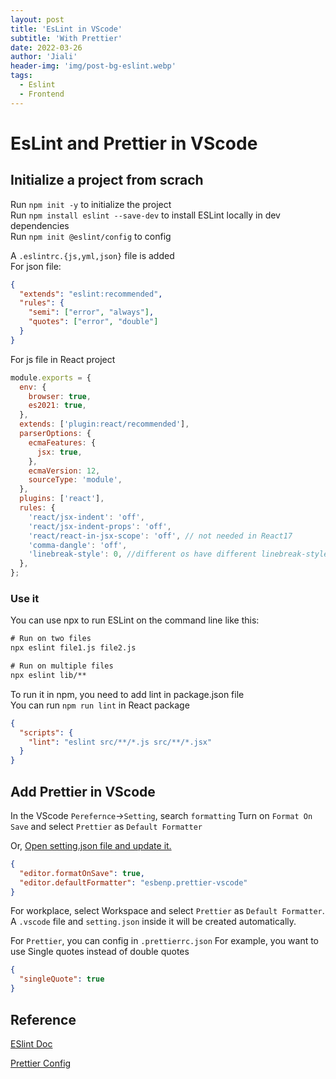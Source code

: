 ```yaml
---
layout: post
title: 'EsLint in VScode'
subtitle: 'With Prettier'
date: 2022-03-26
author: 'Jiali'
header-img: 'img/post-bg-eslint.webp'
tags:
  - Eslint
  - Frontend
---
```


# EsLint and Prettier in VScode

## Initialize a project from scrach

Run `npm init -y` to initialize the project  
Run `npm install eslint --save-dev` to install ESLint locally in dev dependencies  
Run `npm init @eslint/config` to config

A `.eslintrc.{js,yml,json}` file is added  
For json file:

```json
{
  "extends": "eslint:recommended",
  "rules": {
    "semi": ["error", "always"],
    "quotes": ["error", "double"]
  }
}
```

For js file in React project

```javascript
module.exports = {
  env: {
    browser: true,
    es2021: true,
  },
  extends: ['plugin:react/recommended'],
  parserOptions: {
    ecmaFeatures: {
      jsx: true,
    },
    ecmaVersion: 12,
    sourceType: 'module',
  },
  plugins: ['react'],
  rules: {
    'react/jsx-indent': 'off',
    'react/jsx-indent-props': 'off',
    'react/react-in-jsx-scope': 'off', // not needed in React17
    'comma-dangle': 'off',
    'linebreak-style': 0, //different os have different linebreak-style
  },
};
```

### Use it

You can use npx to run ESLint on the command line like this:

```cmd
# Run on two files
npx eslint file1.js file2.js

# Run on multiple files
npx eslint lib/**

```

To run it in npm, you need to add lint in package.json file  
You can run `npm run lint` in React package

```json
{
  "scripts": {
    "lint": "eslint src/**/*.js src/**/*.jsx"
  }
}
```

## Add Prettier in VScode

In the VScode `Perefernce`->`Setting`, search `formatting`
Turn on `Format On Save` and select `Prettier` as `Default Formatter`

Or, [Open setting.json file and update it.](https://code.visualstudio.com/docs/getstarted/settings#_settingsjson)

```json
{
  "editor.formatOnSave": true,
  "editor.defaultFormatter": "esbenp.prettier-vscode"
}
```

For workplace, select Workspace and select `Prettier` as `Default Formatter`. A `.vscode` file and `setting.json` inside it will be created automatically.

For `Prettier`, you can config in `.prettierrc.json` For example, you want to use Single quotes instead of double quotes

```json
{
  "singleQuote": true
}
```

## Reference

[ESlint Doc](https://eslint.org/docs/user-guide/getting-started)

[Prettier Config](https://prettier.io/docs/en/configuration.html)
